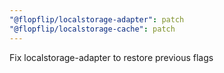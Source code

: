 ```yaml
---
"@flopflip/localstorage-adapter": patch
"@flopflip/localstorage-cache": patch
---
```


Fix localstorage-adapter to restore previous flags
